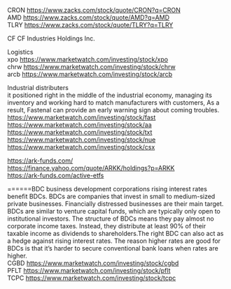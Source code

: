 



CRON   https://www.zacks.com/stock/quote/CRON?q=CRON    
AMD   https://www.zacks.com/stock/quote/AMD?q=AMD    
TLRY   https://www.zacks.com/stock/quote/TLRY?q=TLRY       

CF   CF Industries Holdings Inc.   




Logistics    
xpo  https://www.marketwatch.com/investing/stock/xpo      
chrw  https://www.marketwatch.com/investing/stock/chrw    
arcb  https://www.marketwatch.com/investing/stock/arcb       

Industrial distributers     
 it positioned right in the middle of the industrial economy, managing its inventory and working hard to match manufacturers with customers, As a result, Fastenal can provide an early warning sign about coming troubles.
https://www.marketwatch.com/investing/stock/fast      
https://www.marketwatch.com/investing/stock/aa      
https://www.marketwatch.com/investing/stock/txt   
https://www.marketwatch.com/investing/stock/nue     
https://www.marketwatch.com/investing/stock/csx   


https://ark-funds.com/  
https://finance.yahoo.com/quote/ARKK/holdings?p=ARKK   
https://ark-funds.com/active-etfs   
   
      
======BDC business development corporations
rising interest rates benefit BDCs. BDCs are companies that invest in small to medium-sized private businesses. Financially distressed businesses are their main target. BDCs are similar to venture capital funds, which are typically only open to institutional investors.
The structure of BDCs means they pay almost no corporate income taxes. Instead, they distribute at least 90% of their taxable income as dividends to shareholders.The right BDC can also act as a hedge against rising interest rates. The reason higher rates are good for BDCs is that it’s harder to secure conventional bank loans when rates are higher.    
 CGBD  https://www.marketwatch.com/investing/stock/cgbd       
 PFLT  https://www.marketwatch.com/investing/stock/pflt      
 TCPC  https://www.marketwatch.com/investing/stock/tcpc   
 
 
 

         
















